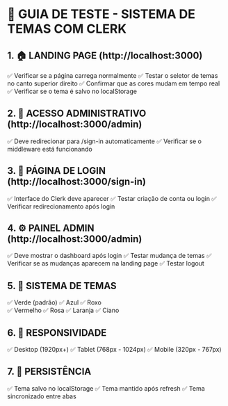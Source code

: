 # 🧪 GUIA DE TESTE - SISTEMA DE TEMAS COM CLERK

## 1. 🏠 LANDING PAGE (http://localhost:3000)
✅ Verificar se a página carrega normalmente
✅ Testar o seletor de temas no canto superior direito
✅ Confirmar que as cores mudam em tempo real
✅ Verificar se o tema é salvo no localStorage

## 2. 🔐 ACESSO ADMINISTRATIVO (http://localhost:3000/admin)
✅ Deve redirecionar para /sign-in automaticamente
✅ Verificar se o middleware está funcionando

## 3. 📝 PÁGINA DE LOGIN (http://localhost:3000/sign-in)
✅ Interface do Clerk deve aparecer
✅ Testar criação de conta ou login
✅ Verificar redirecionamento após login

## 4. ⚙️ PAINEL ADMIN (http://localhost:3000/admin)
✅ Deve mostrar o dashboard após login
✅ Testar mudança de temas
✅ Verificar se as mudanças aparecem na landing page
✅ Testar logout

## 5. 🎨 SISTEMA DE TEMAS
✅ Verde (padrão)
✅ Azul
✅ Roxo  
✅ Vermelho
✅ Rosa
✅ Laranja
✅ Ciano

## 6. 📱 RESPONSIVIDADE
✅ Desktop (1920px+)
✅ Tablet (768px - 1024px)
✅ Mobile (320px - 767px)

## 7. 🔄 PERSISTÊNCIA
✅ Tema salvo no localStorage
✅ Tema mantido após refresh
✅ Tema sincronizado entre abas
